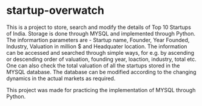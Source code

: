 # startup-overwatch

This is a project to store, search and modify the details of Top 10 Startups of India. Storage is done through MYSQL and implemented through Python.
The informartion parameters are - Startup name, Founder, Year Founded, Industry, Valuation in million $ and Headquater location.
The information can be accessed and searched through simple ways, for e.g. by ascending or descending order of valuation, founding year, loaction, industry, total etc. One can also check the total valuation of all the startups stored in the MYSQL database. The database can be modified according to the changing dynamics in the actual markets as required.

This project was made for practicing the implementation of MYSQL through Python.
